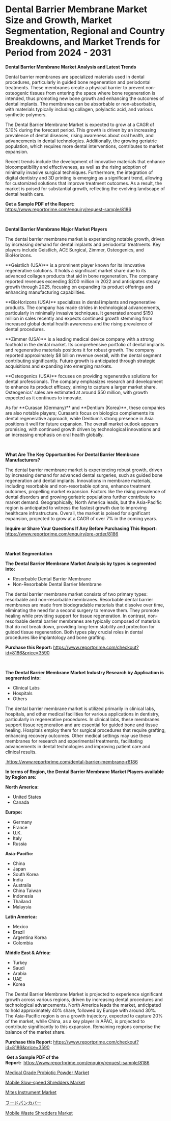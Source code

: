 <p><h1>Dental Barrier Membrane Market Size and Growth, Market Segmentation, Regional and Country Breakdowns, and Market Trends for Period from 2024 -  2031</h1></p><p><strong>Dental Barrier Membrane Market Analysis and Latest Trends</strong></p>
<p><p>Dental barrier membranes are specialized materials used in dental procedures, particularly in guided bone regeneration and periodontal treatments. These membranes create a physical barrier to prevent non-osteogenic tissues from entering the space where bone regeneration is intended, thus promoting new bone growth and enhancing the outcomes of dental implants. The membranes can be absorbable or non-absorbable, with materials typically including collagen, polylactic acid, and various synthetic polymers.</p><p>The Dental Barrier Membrane Market is expected to grow at a CAGR of 5.10% during the forecast period. This growth is driven by an increasing prevalence of dental diseases, rising awareness about oral health, and advancements in dental technologies. Additionally, the growing geriatric population, which requires more dental interventions, contributes to market expansion. </p><p>Recent trends include the development of innovative materials that enhance biocompatibility and effectiveness, as well as the rising adoption of minimally invasive surgical techniques. Furthermore, the integration of digital dentistry and 3D printing is emerging as a significant trend, allowing for customized solutions that improve treatment outcomes. As a result, the market is poised for substantial growth, reflecting the evolving landscape of dental health care.</p></p>
<p><strong>Get a Sample PDF of the Report:&nbsp;</strong> <a href="https://www.reportprime.com/enquiry/request-sample/8186">https://www.reportprime.com/enquiry/request-sample/8186</a></p>
<p>&nbsp;</p>
<p><strong>Dental Barrier Membrane Major Market Players</strong></p>
<p><p>The dental barrier membrane market is experiencing notable growth, driven by increasing demand for dental implants and periodontal treatments. Key players include Geistlich, ACE Surgical, Zimmer, Osteogenics, and BioHorizons.</p><p>**Geistlich (USA)** is a prominent player known for its innovative regenerative solutions. It holds a significant market share due to its advanced collagen products that aid in bone regeneration. The company reported revenues exceeding $200 million in 2022 and anticipates steady growth through 2025, focusing on expanding its product offerings and enhancing manufacturing capabilities.</p><p>**BioHorizons (USA)** specializes in dental implants and regenerative products. The company has made strides in technological advancements, particularly in minimally invasive techniques. It generated around $150 million in sales recently and expects continued growth stemming from increased global dental health awareness and the rising prevalence of dental procedures.</p><p>**Zimmer (USA)** is a leading medical device company with a strong foothold in the dental market. Its comprehensive portfolio of dental implants and regenerative materials positions it for robust growth. The company reported approximately $8 billion revenue overall, with the dental segment contributing significantly. Future growth is anticipated through strategic acquisitions and expanding into emerging markets.</p><p>**Osteogenics (USA)** focuses on providing regenerative solutions for dental professionals. The company emphasizes research and development to enhance its product efficacy, aiming to capture a larger market share. Osteogenics' sales are estimated at around $50 million, with growth expected as it continues to innovate.</p><p>As for **Curasan (Germany)** and **Dentium (Korea)**, these companies are also notable players; Curasan’s focus on biologics complements its dental regenerative approach, while Dentium’s strong presence in Asia positions it well for future expansion. The overall market outlook appears promising, with continued growth driven by technological innovations and an increasing emphasis on oral health globally.</p></p>
<p>&nbsp;</p>
<p><strong>What Are The Key Opportunities For Dental Barrier Membrane Manufacturers?</strong></p>
<p><p>The dental barrier membrane market is experiencing robust growth, driven by increasing demand for advanced dental surgeries, such as guided bone regeneration and dental implants. Innovations in membrane materials, including resorbable and non-resorbable options, enhance treatment outcomes, propelling market expansion. Factors like the rising prevalence of dental disorders and growing geriatric populations further contribute to market demand. Geographically, North America leads, but the Asia-Pacific region is anticipated to witness the fastest growth due to improving healthcare infrastructure. Overall, the market is poised for significant expansion, projected to grow at a CAGR of over 7% in the coming years.</p></p>
<p><strong>Inquire or Share Your Questions If Any Before Purchasing This Report:</strong> <a href="https://www.reportprime.com/enquiry/pre-order/8186">https://www.reportprime.com/enquiry/pre-order/8186</a></p>
<p>&nbsp;</p>
<p><strong>Market Segmentation</strong></p>
<p><strong>The Dental Barrier Membrane Market Analysis by types is segmented into:</strong></p>
<p><ul><li>Resorbable Dental Barrier Membrane</li><li>Non-Resorbable Dental Barrier Membrane</li></ul></p>
<p><p>The dental barrier membrane market consists of two primary types: resorbable and non-resorbable membranes. Resorbable dental barrier membranes are made from biodegradable materials that dissolve over time, eliminating the need for a second surgery to remove them. They promote healing while providing support for tissue regeneration. In contrast, non-resorbable dental barrier membranes are typically composed of materials that do not break down, providing long-term stability and protection for guided tissue regeneration. Both types play crucial roles in dental procedures like implantology and bone grafting.</p></p>
<p><strong>Purchase this Report:&nbsp;</strong><a href="https://www.reportprime.com/checkout?id=8186&price=3590">https://www.reportprime.com/checkout?id=8186&price=3590</a></p>
<p>&nbsp;</p>
<p><strong>The Dental Barrier Membrane Market Industry Research by Application is segmented into:</strong></p>
<p><ul><li>Clinical Labs</li><li>Hospitals</li><li>Others</li></ul></p>
<p><p>The dental barrier membrane market is utilized primarily in clinical labs, hospitals, and other medical facilities for various applications in dentistry, particularly in regenerative procedures. In clinical labs, these membranes support tissue regeneration and are essential for guided bone and tissue healing. Hospitals employ them for surgical procedures that require grafting, enhancing recovery outcomes. Other medical settings may use these membranes for research and experimental treatments, facilitating advancements in dental technologies and improving patient care and clinical results.</p></p>
<p><a href="https://www.reportprime.com/dental-barrier-membrane-r8186">&nbsp;https://www.reportprime.com/dental-barrier-membrane-r8186</a></p>
<p><strong>In terms of Region, the Dental Barrier Membrane Market Players available by Region are:</strong></p>
<p>
    <p> <strong> North America: </strong>
        <ul>
            <li>United States</li>
            <li>Canada</li>
        </ul>
        </p> 
    <p> <strong> Europe: </strong>
        <ul>
            <li>Germany</li>
            <li>France</li>
            <li>U.K.</li>
            <li>Italy</li>
            <li>Russia</li>
        </ul>
        </p> 
    <p> <strong> Asia-Pacific: </strong>
        <ul>
            <li>China</li>
            <li>Japan</li>
            <li>South Korea</li>
            <li>India</li>
            <li>Australia</li>
            <li>China Taiwan</li>
            <li>Indonesia</li>
            <li>Thailand</li>
            <li>Malaysia</li>
        </ul>
        </p> 
    <p> <strong> Latin America: </strong>
        <ul>
            <li>Mexico</li>
            <li>Brazil</li>
            <li>Argentina Korea</li>
            <li>Colombia</li>
        </ul>
        </p> 
    <p> <strong> Middle East & Africa: </strong>
        <ul>
            <li>Turkey</li>
            <li>Saudi</li>
            <li>Arabia</li>
            <li>UAE</li>
            <li>Korea</li>
        </ul>
    </p>
    </p>
<p><p>The Dental Barrier Membrane Market is projected to experience significant growth across various regions, driven by increasing dental procedures and technological advancements. North America leads the market, anticipated to hold approximately 40% share, followed by Europe with around 30%. The Asia-Pacific region is on a growth trajectory, expected to capture 20% of the market, while China, as a key player in APAC, is projected to contribute significantly to this expansion. Remaining regions comprise the balance of the market share.</p></p>
<p><strong>Purchase this Report: </strong><a href="https://www.reportprime.com/checkout?id=8186&price=3590">https://www.reportprime.com/checkout?id=8186&price=3590</a></p>
<p>&nbsp;<strong>Get a Sample PDF of the Report:&nbsp;&nbsp;</strong><a href="https://www.reportprime.com/enquiry/request-sample/8186">https://www.reportprime.com/enquiry/request-sample/8186</a></p>
<p><strong></strong></p>
<p><p><a href="https://medium.com/@lauryframi644/medical-grade-probiotic-powder-market-research-report-exploring-market-size-and-revenue-analysis-6abcd2216da6">Medical Grade Probiotic Powder Market</a></p><p><a href="https://issuu.com/reportprime-2/docs/mobile-slow-speed-shredders-market-_16a3007c3b1028">Mobile Slow-speed Shredders Market</a></p><p><a href="https://www.linkedin.com/pulse/mites-instrument-market-industry-landscape-growth-trajectories-fibic?trackingId=MbyBH1hPQBWTx7BhI%2BTlPw%3D%3D">Mites Instrument Market</a></p><p><a href="https://medium.com/@shade463/food-pan-covers-market-%E3%81%AF-%E3%82%B3%E3%82%B9%E3%83%88%E7%AE%A1%E7%90%86%E3%81%A8%E5%8A%B9%E7%8E%87%E5%90%91%E4%B8%8A%E3%82%92%E5%84%AA%E5%85%88%E3%81%97%E3%81%BE%E3%81%99-%E3%81%95%E3%82%89%E3%81%AB-%E5%A0%B1%E5%91%8A%E6%9B%B8%E3%81%AF%E5%B8%82%E5%A0%B4%E3%81%AE%E9%9C%80%E8%A6%81%E9%9D%A2%E3%81%A8%E4%BE%9B%E7%B5%A6%E9%9D%A2%E3%81%AE%E4%B8%A1%E6%96%B9%E3%82%92%E3%82%AB%E3%83%90%E3%83%BC%E3%81%97%E3%81%A6%E3%81%84%E3%81%BE%E3%81%99-food-pan-covers-%E5%B8%82%E5%A0%B4%E3%81%AF-520acab02c9b">フードパンカバー</a></p><p><a href="https://issuu.com/reportprime-2/docs/mobile-waste-shredders-market-size-_b8d6b7487874ed">Mobile Waste Shredders Market</a></p></p>